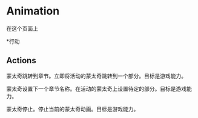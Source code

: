 # Animation

在这个页面上 

  *行动





## Actions

蒙太奇跳转到章节。立即将活动的蒙太奇跳转到一个部分。目标是游戏能力。

蒙太奇设置下一个章节名称。在活动的蒙太奇上设置待定的部分。目标是游戏能力。

蒙太奇停止。停止当前的蒙太奇动画。目标是游戏能力。
